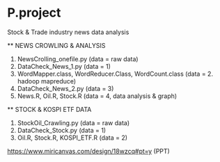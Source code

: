 # P.project
Stock &amp; Trade industry news data analysis

** NEWS CROWLING & ANALYSIS
1. NewsCrolling_onefile.py (data = raw data)
2. DataCheck_News_1.py (data = 1)
3. WordMapper.class, WordReducer.Class, WordCount.class (data = 2. hadoop mapreduce)
4. DataCheck_News_2.py (data = 3)
5. News.R, Oil.R, Stock.R (data = 4, data analysis & graph)

** STOCK & KOSPI ETF DATA
1. StockOil_Crawling.py (data = raw data)
2. DataCheck_Stock.py (data = 1)
3. Oil.R, Stock.R, KOSPI_ETF.R (data = 2)

https://www.miricanvas.com/design/18wzcq#pt=y  (PPT)
